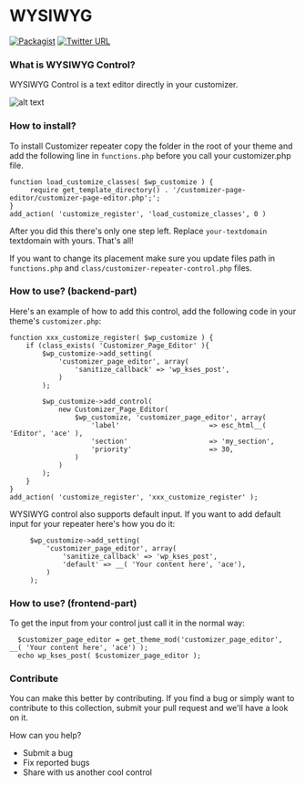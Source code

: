 # WYSIWYG
[![Packagist](https://img.shields.io/packagist/l/doctrine/orm.svg)](https://opensource.org/licenses/MIT) [![Twitter URL](https://img.shields.io/twitter/url/http/shields.io.svg?style=social)](https://twitter.com/intent/tweet?text=Check%20out%20this%20awesome%20customizer%20control%20from%20@Themeisle%20team!%20https://github.com/Codeinwp/customizer-controls/tree/master/customizer-page-editor)

### What is WYSIWYG Control?

WYSIWYG Control is a text editor directly in your customizer.

![alt text](http://res.cloudinary.com/vertigo-studio-srl/image/upload/v1508773898/wysiwyg_q2wutj.gif)

### How to install?

To install Customizer repeater copy the folder in the root of your theme and add the following line in `functions.php` before you call your customizer.php file.
    
    function load_customize_classes( $wp_customize ) {  
         require get_template_directory() . '/customizer-page-editor/customizer-page-editor.php';';
    }
    add_action( 'customize_register', 'load_customize_classes', 0 )
         

After you did this there's only one step left. Replace `your-textdomain` textdomain with yours.
That's all!

If you want to change its placement make sure you update files path in `functions.php` and `class/customizer-repeater-control.php` files. 

### How to use? (backend-part)

Here's an example of how to add this control, add the following code in your theme's `customizer.php`:

    function xxx_customize_register( $wp_customize ) {
        if (class_exists( 'Customizer_Page_Editor' ){
            $wp_customize->add_setting(
                'customizer_page_editor', array(
                    'sanitize_callback' => 'wp_kses_post',
                )
            );
          
            $wp_customize->add_control(
                new Customizer_Page_Editor(
                    $wp_customize, 'customizer_page_editor', array(
                        'label'                      => esc_html__( 'Editor', 'ace' ),
                        'section'                    => 'my_section',
                        'priority'                   => 30,
                    )
                )
            );
        }
    }
    add_action( 'customize_register', 'xxx_customize_register' );


WYSIWYG control also supports default input. If you want to add default input for your repeater here's how you do it:

         $wp_customize->add_setting(
             'customizer_page_editor', array(
                 'sanitize_callback' => 'wp_kses_post',
                 'default' => __( 'Your content here', 'ace'),
             )
         );


### How to use? (frontend-part)

To get the input from your control just call it in the normal way:

      $customizer_page_editor = get_theme_mod('customizer_page_editor', __( 'Your content here', 'ace') );
      echo wp_kses_post( $customizer_page_editor );

### Contribute

You can make this better by contributing. If you find a bug or simply want to contribute to this collection, submit your pull request and we'll have a look on it.  

How can you help?
- Submit a bug
- Fix reported bugs
- Share with us another cool control


